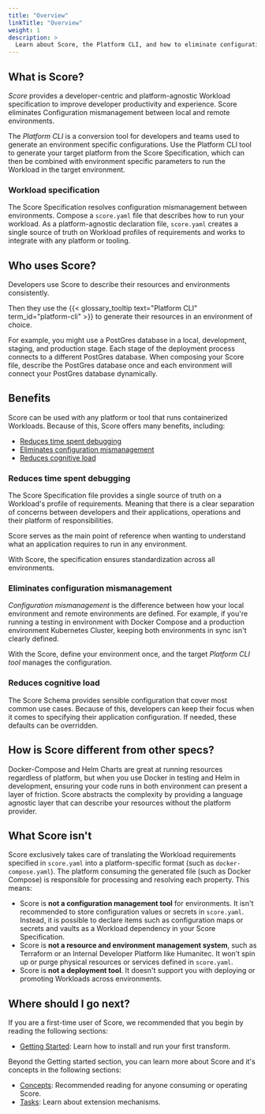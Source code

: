 ```yaml
---
title: "Overview"
linkTitle: "Overview"
weight: 1
description: >
  Learn about Score, the Platform CLI, and how to eliminate configuration mismanagement.
---
```


## What is Score?

_Score_ provides a developer-centric and platform-agnostic Workload specification to improve developer productivity and experience. Score eliminates Configuration mismanagement between local and remote environments.

The _Platform CLI_ is a conversion tool for developers and teams used to generate an environment specific configurations. Use the Platform CLI tool to generate your target platform from the Score Specification, which can then be combined with environment specific parameters to run the Workload in the target environment.

### Workload specification

The Score Specification resolves configuration mismanagement between environments. Compose a `score.yaml` file that describes how to run your workload. As a platform-agnostic declaration file, `score.yaml` creates a single source of truth on Workload profiles of requirements and works to integrate with any platform or tooling.

## Who uses Score?

Developers use Score to describe their resources and environments consistently.

Then they use the {{< glossary_tooltip text="Platform CLI" term_id="platform-cli" >}} to generate their resources in an environment of choice.

For example, you might use a PostGres database in a local, development, staging, and production stage. Each stage of the deployment process connects to a different PostGres database. When composing your Score file, describe the PostGres database once and each environment will connect your PostGres database dynamically.

<!-- Configuration mismanagement -->

## Benefits

Score can be used with any platform or tool that runs containerized Workloads.
Because of this, Score offers many benefits, including:

- [Reduces time spent debugging](#reduces-time-spent-debugging)
- [Eliminates configuration mismanagement](#eliminates-configuration-mismanagement)
- [Reduces cognitive load](#reduces-cognitive-load)

### Reduces time spent debugging

The Score Specification file provides a single source of truth on a Workload's profile of requirements. Meaning that there is a clear separation of concerns between developers and their applications, operations and their platform of responsibilities.

Score serves as the main point of reference when wanting to understand what an application requires to run in any environment.

With Score, the specification ensures standardization across all environments.

### Eliminates configuration mismanagement

_Configuration mismanagement_ is the difference between how your local environment and remote environments are defined. For example, if you're running a testing in environment with Docker Compose and a production environment Kubernetes Cluster, keeping both environments in sync isn't clearly defined.

With the Score, define your environment once, and the target _Platform CLI tool_ manages the configuration.

### Reduces cognitive load

The Score Schema provides sensible configuration that cover most common use cases. Because of this, developers can keep their focus when it comes to specifying their application configuration. If needed, these defaults can be overridden.

## How is Score different from other specs?

Docker-Compose and Helm Charts are great at running resources regardless of platform, but when you use Docker in testing and Helm in development, ensuring your code runs in both environment can present a layer of friction. Score abstracts the complexity by providing a language agnostic layer that can describe your resources without the platform provider.

## What Score isn't

Score exclusively takes care of translating the Workload requirements specified in `score.yaml` into a platform-specific format (such as `docker-compose.yaml`). The platform consuming the generated file (such as Docker Compose) is responsible for processing and resolving each property. This means:

- Score is **not a configuration management tool** for environments. It isn't recommended to store configuration values or secrets in `score.yaml`. Instead, it is possible to declare items such as configuration maps or secrets and vaults as a Workload dependency in your Score Specification.
- Score is **not a resource and environment management system**, such as Terraform or an Internal Developer Platform like Humanitec. It won’t spin up or purge physical resources or services defined in `score.yaml`.
- Score is **not a deployment tool**. It doesn't support you with deploying or promoting Workloads across environments.

## Where should I go next?

If you are a first-time user of Score, we recommended that you begin by reading the following sections:

- [Getting Started](/docs/get-started/): Learn how to install and run your first transform.

<!-- - [Examples](/docs/examples/): Check out some example code. -->

Beyond the Getting started section, you can learn more about Score and it's concepts in the following sections:

- [Concepts](/docs/concepts): Recommended reading for anyone consuming or operating Score.
- [Tasks](/docs/extensions): Learn about extension mechanisms.

<!--

For more information, see Core Tasks:

- Define routes as resources
- Set environmental variables
-->

